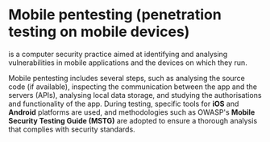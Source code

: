# Mobile pentesting (penetration testing on mobile devices) 
is a computer security practice aimed at identifying and analysing vulnerabilities in mobile applications and the devices on which they run.

Mobile pentesting includes several steps, such as analysing the source code (if available), inspecting the communication between the app and the servers (APIs), analysing local data storage, and studying the authorisations and functionality of the app. During testing, specific tools for **iOS** and **Android** platforms are used, and methodologies such as OWASP's **Mobile Security Testing Guide (MSTG)** are adopted to ensure a thorough analysis that complies with security standards.
